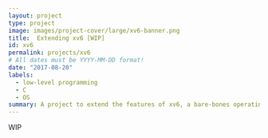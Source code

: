 ```yaml
---
layout: project
type: project
image: images/project-cover/large/xv6-banner.png
title:  Extending xv6 [WIP]
id: xv6
permalink: projects/xv6
# All dates must be YYYY-MM-DD format!
date: "2017-08-20"
labels:
  - low-level programming
  - C
  - OS
summary: A project to extend the features of xv6, a bare-bones operating system 
---
```


WIP